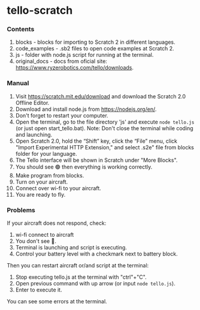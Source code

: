 # tello-scratch
### Contents
1. blocks - blocks for importing to Scratch 2 in different languages.
2. code_examples - .sb2 files to open code examples at Scratch 2.
3. js - folder with node.js script for running at the terminal.
4. original_docs - docs from oficial site: https://www.ryzerobotics.com/tello/downloads.

### Manual
1. Visit https://scratch.mit.edu/download and download the Scratch 2.0 Offline Editor.
2. Download and install node.js from https://nodejs.org/en/.
3. Don't forget to restart your computer.
4. Open the terminal, go to the file directory 'js' and execute ```node tello.js``` (or just open start_tello.bat). Note: Don't close the terminal while coding and launching.
5. Open Scratch 2.0, hold the “Shift” key, click the “File” menu, click "Import Experimental HTTP Extension," and select .s2e" file from blocks folder for your language.
6. The Tello interface will be shown in Scratch under "More Blocks".
7. You should see 🟢 then everything is working correctly. 
8. Make program from blocks.
9. Turn on your aircraft.
10. Connect over wi-fi to your aircraft.
11. You are ready to fly.

### Problems
If your aircraft does not respond, check:
1. wi-fi connect to aircraft
2. You don't see 🔴. 
3. Terminal is launching and script is executing.
4. Control your battery level with a checkmark next to battery block. 

Then you can restart aircraft or/and script at the terminal:
1. Stop executing tello.js at the terminal with "ctrl"+"C".
2. Open previous command with up arrow (or input ```node tello.js```).
3. Enter to execute it.

You can see some errors at the terminal.